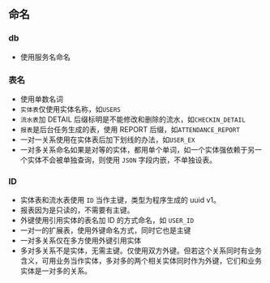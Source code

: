 ## 命名

### db
* 使用服务名命名

### 表名
* 使用单数名词
* `实体表`仅使用实体名称，如`USERS` 
* `流水表`加 DETAIL 后缀标明是不能修改和删除的流水，如`CHECKIN_DETAIL`
* `报表`是后台任务生成的表，使用 REPORT 后缀，如`ATTENDANCE_REPORT`
* 一对一关系使用在实体表后加下划线的办法，如`USER_EX`
* 一对多关系命名如果是对等的实体，都用单个单词，如一个实体强依赖于另一个实体不会被单独查询，则使用 `JSON` 字段内嵌，不单独设表。

### ID
* 实体表和流水表使用 `ID` 当作主键，类型为程序生成的 uuid v1。
* 报表因为是只读的，不需要有主键。
* 外键使用引用实体的表名加 ID 的方式命名，如 `USER_ID`
* 一对一的扩展表，使用外键命名方式，同时它也是主键
* 一对多关系仅在多方使用外键引用实体
* 多对多关系不是实体，无需主键。仅使用双方外键。但若这个关系同时有业务含义，可用业务当作实体，多对多的两个相关实体同时作为外键，它们和业务实体是一对多的关系。